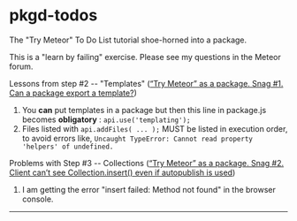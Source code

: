 # pkgd-todos
The "Try Meteor" To Do List tutorial shoe-horned into a package.

This is a "learn by failing" exercise.  Please see my questions in the Meteor forum.

Lessons from step #2 -- "Templates"  ([“Try Meteor” as a package. Snag #1. Can a package export a template?](https://forums.meteor.com/t/solved-try-meteor-as-a-package-snag-1-can-a-package-export-a-template/3641))

 1. You **can** put templates in a package but then this line in package.js becomes **obligatory** :  `api.use('templating');`
 2. Files listed with `api.addFiles( ... );` MUST be listed in execution order, to avoid errors like, `Uncaught TypeError: Cannot read property 'helpers' of undefined.`

Problems with Step #3 -- Collections ([“Try Meteor” as a package. Snag #2. Client can’t see Collection.insert() even if autopublish is used](https://forums.meteor.com/t/try-meteor-as-a-package-snag-2-client-cant-see-collection-insert-even-if-autopublish-is-used/3658))

 1. I am getting the error "insert failed: Method not found" in the browser console.



------


